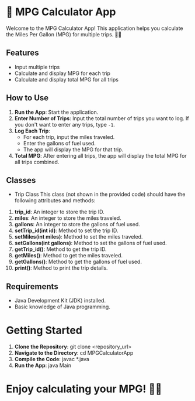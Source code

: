 # 📘 MPG Calculator App

Welcome to the MPG Calculator App! This application helps you calculate the Miles Per Gallon (MPG) for multiple trips. 🚗⛽

## Features
- Input multiple trips
- Calculate and display MPG for each trip
- Calculate and display total MPG for all trips

## How to Use
1. **Run the App**: Start the application.
2. **Enter Number of Trips**: Input the total number of trips you want to log. If you don't want to enter any trips, type `-1`.
3. **Log Each Trip**:
   - For each trip, input the miles traveled.
   - Enter the gallons of fuel used.
   - The app will display the MPG for that trip.
4. **Total MPG**: After entering all trips, the app will display the total MPG for all trips combined.

## Classes
- Trip Class
This class (not shown in the provided code) should have the following attributes and methods:

1. **trip_id**: An integer to store the trip ID.
2. **miles**: An integer to store the miles traveled.
3. **gallons**: An integer to store the gallons of fuel used.
4. **setTrip_id(int id)**: Method to set the trip ID.
5. **setMiles(int miles)**: Method to set the miles traveled.
6. **setGallons(int gallons)**: Method to set the gallons of fuel used.
7. **getTrip_id()**: Method to get the trip ID.
8. **getMiles()**: Method to get the miles traveled.
9. **getGallons()**: Method to get the gallons of fuel used.
10. **print()**: Method to print the trip details.
## Requirements
- Java Development Kit (JDK) installed.
- Basic knowledge of Java programming.
# Getting Started
1. **Clone the Repository**: git clone <repository_url>
2. **Navigate to the Directory**: cd MPGCalculatorApp
3. **Compile the Code**: javac *.java
4. **Run the App**: java Main
# Enjoy calculating your MPG! 🚙✨
